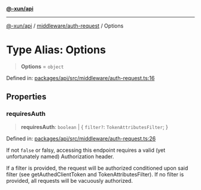 [**@-xun/api**](../../../README.md)

***

[@-xun/api](../../../README.md) / [middleware/auth-request](../README.md) / Options

# Type Alias: Options

> **Options** = `object`

Defined in: [packages/api/src/middleware/auth-request.ts:16](https://github.com/Xunnamius/api-utils/blob/38288e756f37a9fa3bac377fdbaa51608d8bbed9/packages/api/src/middleware/auth-request.ts#L16)

## Properties

### requiresAuth

> **requiresAuth**: `boolean` \| \{ `filter?`: `TokenAttributesFilter`; \}

Defined in: [packages/api/src/middleware/auth-request.ts:26](https://github.com/Xunnamius/api-utils/blob/38288e756f37a9fa3bac377fdbaa51608d8bbed9/packages/api/src/middleware/auth-request.ts#L26)

If not `false` or falsy, accessing this endpoint requires a valid (yet
unfortunately named) Authorization header.

If a filter is provided, the request will be authorized conditioned upon
said filter (see getAuthedClientToken and
TokenAttributesFilter). If no filter is provided, all requests will
be vacuously authorized.
